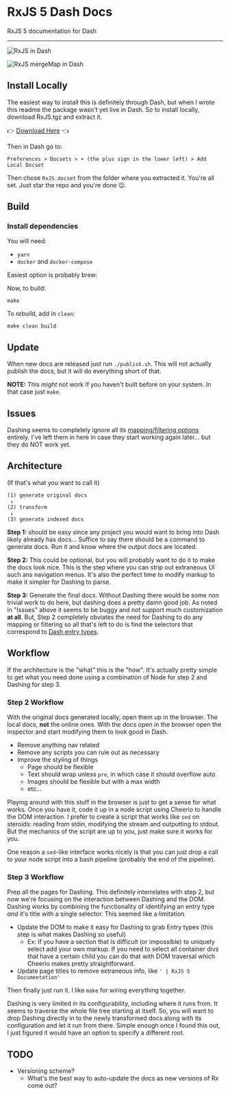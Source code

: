 # RxJS 5 Dash Docs

RxJS 5 documentation for Dash

---
<!-- Everything below this point will not be included in the dist sent to Dash -->

![RxJS in Dash](https://dropsinn.s3.amazonaws.com/Screen%20Shot%202017-07-04%20at%201.36.51%20AM.png)

![RxJS mergeMap in Dash](https://dropsinn.s3.amazonaws.com/Screen%20Shot%202017-07-04%20at%201.38.50%20AM.png)

## Install Locally

The easiest way to install this is definitely through Dash, but when I wrote
this readme the package wasn't yet live in Dash. So to install locally, download
RxJS.tgz and extract it.

👉 [Download Here](https://github.com/iansinnott/rxjs-dash-docset/raw/master/dist/RxJS.tgz) 👈

Then in Dash go to:

```
Preferences > Docsets > + (the plus sign in the lower left) > Add Local Docset
```

Then chose `RxJS.docset` from the folder where you extracted it. You're all set. Just star the repo and you're done 😉.

## Build

### Install dependencies

You will need:

* `yarn`
* `docker` and `docker-compose`

Easiest option is probably brew:

Now, to build:

```
make
```

To *re*build, add in `clean`:

```
make clean build
```

## Update

When new docs are released just run `./publish.sh`. This will not actually publish the docs, but it will do everything short of that.

**NOTE:** This _might_ not work if you haven't built before on your system. In that case just `make`.

## Issues

Dashing seems to completely ignore all its [mapping/filtering options](https://github.com/technosophos/dashing#other-mappersfilters-on-selectors) entirely. I've left them in here in case they start working again later... but they do NOT work yet.

## Architecture

(If that's what you want to call it)

```
(1) generate original docs
 ↓
(2) transform
 ↓
(3) generate indexed docs
```

**Step 1:** should be easy since any project you would want to bring into Dash likely already has docs... Suffice to say there should be a command to generate docs. Run it and know where the output docs are located.

**Step 2:** This could be optional, but you will probably want to do it to make the docs look nice. This is the step where you can strip out extraneous UI such ans navigation menus. It's also the perfect time to modify markup to make it simpler for Dashing to parse.

**Step 3:** Generate the final docs. Without Dashing there would be some non trivial work to do here, but dashing does a pretty damn good job. As noted in "Issues" above it seems to be buggy and not support much customization **at all**. But, Step 2 completely obviates the need for Dashing to do any mapping or filtering so all that's left to do is find the selectors that correspond to [Dash entry types][].

[Dash entry types]: https://kapeli.com/docsets#supportedentrytypes

## Workflow

If the architecture is the "what" this is the "how". It's actually pretty simple to get what you need done using a combination of Node for step 2 and Dashing for step 3.

### Step 2 Workflow

With the original docs generated locally, open them up in the browser. The local docs, **not** the online ones. With the docs open in the browser open the inspector and start modifying them to look good in Dash.

* Remove anything nav related
* Remove any scripts you can rule out as necessary
* Improve the styling of things
  * Page should be flexible
  * Text should wrap unless `pre`, in which case it should overflow auto
  * Images should be flexible but with a max width
  * etc...

Playing around with this stuff in the browser is just to get a sense for what works. Once you have it, code it up in a node script using Cheerio to handle the DOM interaction. I prefer to create a script that works like `sed` on steroids: reading from stdin, modifying the stream and outputting to stdout. But the mechanics of the script are up to you, just make sure it works for you.

One reason a `sed`-like interface works nicely is that you can just drop a call to your node script into a bash pipeline (probably the end of the pipeline).

### Step 3 Workflow

Prep all the pages for Dashing. This definitely interrelates with step 2, but now we're focusing on the interaction between Dashing and the DOM. Dashing works by combining the functionality of identifying an entry type _and_ it's title with a single selector. This seemed like a limitation

* Update the DOM to make it easy for Dashing to grab Entry types (this step is what makes Dashing so useful)
  * Ex: If you have a section that is difficult (or impossible) to uniquely select add your own markup. If you need to select all container divs that have a certain child you can do that with DOM traversal which Cheerio makes pretty straightforward.
* Update page titles to remove extraneous info, like `' | RxJS 5 Documentation'`

Then finally just run it. I like `make` for wiring everything together.

Dashing is very limited in its configurability, including where it runs from. It seems to traverse the whole file tree starting at itself. So, you will want to drop Dashing directly in to the newly transformed docs along with its configuration and let it run from there. Simple enough once I found this out, I just figured it would have an option to specify a different root.

## TODO

* Versioning scheme?
  * What's the best way to auto-update the docs as new versions of Rx come out?
